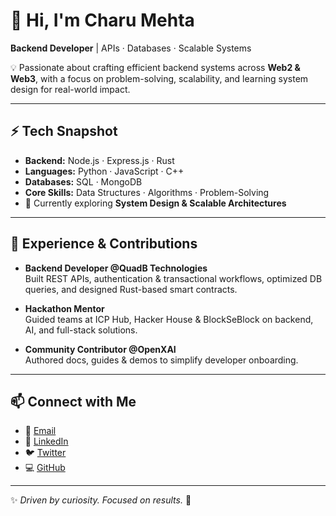 # 👋 Hi, I'm Charu Mehta  

**Backend Developer** | APIs · Databases · Scalable Systems  

💡 Passionate about crafting efficient backend systems across **Web2 & Web3**, with a focus on problem-solving, scalability, and learning system design for real-world impact.  

---

## ⚡ Tech Snapshot  
- **Backend:** Node.js · Express.js · Rust  
- **Languages:** Python · JavaScript · C++  
- **Databases:** SQL · MongoDB  
- **Core Skills:** Data Structures · Algorithms · Problem-Solving  
- 🌱 Currently exploring **System Design & Scalable Architectures**  

---

## 💼 Experience & Contributions  
- **Backend Developer @QuadB Technologies**  
  Built REST APIs, authentication & transactional workflows, optimized DB queries, and designed Rust-based smart contracts.  

- **Hackathon Mentor**  
  Guided teams at ICP Hub, Hacker House & BlockSeBlock on backend, AI, and full-stack solutions.  

- **Community Contributor @OpenXAI**  
  Authored docs, guides & demos to simplify developer onboarding.  

---

## 📫 Connect with Me  
- 📧 [Email](mailto:mehtacharu0215@gmail.com)  
- 💼 [LinkedIn](https://www.linkedin.com/in/charu-mehta150)  
- 🐦 [Twitter](https://x.com/CharuMe56048468)  
- 💻 [GitHub](https://github.com/charumehta0215)  

---
✨ *Driven by curiosity. Focused on results.* 🚀
